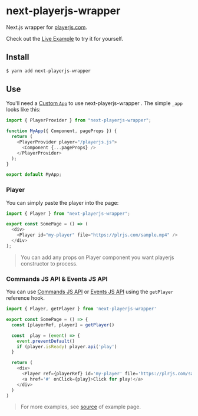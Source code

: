 # next-playerjs-wrapper

Next.js wrapper for [playerjs.com](https://playerjs.com/).

Check out the [Live Example](https://next-playerjs-wrapper.vercel.app/) to try it for yourself.

## Install

```bash
$ yarn add next-playerjs-wrapper
```

## Use

You'll need a [Custom `App`](https://nextjs.org/docs/advanced-features/custom-app) to use next-playerjs-wrapper . The simple `_app` looks like this:

```js
import { PlayerProvider } from "next-playerjs-wrapper";

function MyApp({ Component, pageProps }) {
  return (
    <PlayerProvider player="/playerjs.js">
      <Component {...pageProps} />
    </PlayerProvider>
  );
}

export default MyApp;
```

### Player

You can simply paste the player into the page:

```js
import { Player } from "next-playerjs-wrapper";

export const SomePage = () => (
  <div>
    <Player id="my-player" file="https://plrjs.com/sample.mp4" />
  </div>
);
```

> You can add any props on Player component you want playerjs constructor to process.

### Commands JS API & Events JS API

You can use [Commands JS API](https://playerjs.com/docs/en=apicommands) or [Events JS API](https://playerjs.com/docs/en=api) using the `getPlayer` reference hook.

```js
import { Player, getPlayer } from 'next-playerjs-wrapper'

export const SomePage = () => {
  const [playerRef, player] = getPlayer()

  const  play = (event) => {
    event.preventDefault()
    if (player.isReady) player.api('play')
  }

  return (
    <div>
      <Player ref={playerRef} id='my-player' file='https://plrjs.com/sample.mp4'/>
      <a href='#' onClick={play}>Click for play!</a>
    </div>
  )
)
```

> For more examples, see [source](https://github.com/pavelvladimir/next-playerjs-wrapper/tree/main/example) of example page.
